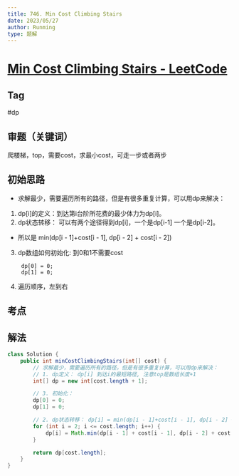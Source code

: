 ```yaml
---
title: 746. Min Cost Climbing Stairs
date: 2023/05/27
author: Runming
type: 题解
---
```


# [Min Cost Climbing Stairs - LeetCode](https://leetcode.com/problems/min-cost-climbing-stairs/description/)
## Tag
#dp

## 审题（关键词） 
爬楼梯，top，需要cost，求最小cost，可走一步或者两步

## 初始思路  
- 求解最少，需要遍历所有的路径，但是有很多重复计算，可以用dp来解决：
1. dp[i]的定义：到达第i台阶所花费的最少体力为dp[i]。
2. dp状态转移： 可以有两个途径得到dp[i]，一个是dp[i-1] 一个是dp[i-2]。
  - 所以是 min(dp[i - 1]+cost[i - 1], dp[i - 2] + cost[i - 2])
3. dp数组如何初始化: 到0和1不需要cost
   ```
    dp[0] = 0;
    dp[1] = 0;
    ```
4. 遍历顺序，左到右


## 考点  

## 解法 

```java
class Solution {
    public int minCostClimbingStairs(int[] cost) {
        // 求解最少，需要遍历所有的路径，但是有很多重复计算，可以用dp来解决：
        // 1. dp定义： dp[i] 到达i的最短路径, 注意top是数组长度+1
        int[] dp = new int[cost.length + 1];

        // 3. 初始化：
        dp[0] = 0;
        dp[1] = 0;

        // 2. dp状态转移： dp[i] = min(dp[i - 1]+cost[i - 1], dp[i - 2] + cost[i - 2])
        for (int i = 2; i <= cost.length; i++) {
            dp[i] = Math.min(dp[i - 1] + cost[i - 1], dp[i - 2] + cost[i - 2]);
        }

        return dp[cost.length];
    }
}
```

